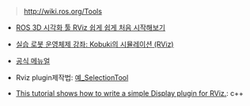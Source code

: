 > http://wiki.ros.org/Tools

- [ROS 3D 시각화 툴 RViz 쉽게 쉽게 처음 시작해보기](http://pinkwink.kr/903)

- [실습 로봇 운영체제 강좌: Kobuki의 시뮬레이션 (RViz)](http://cafe.naver.com/openrt/6211)


- [공식 메뉴얼](http://wiki.ros.org/rviz)

- Rviz plugin제작법: [예_SelectionTool](https://github.com/tu-rbo/turbo-ros-pkg/tree/master/selected_points_publisher)


- [This tutorial shows how to write a simple Display plugin for RViz.](http://docs.ros.org/kinetic/api/rviz_plugin_tutorials/html/display_plugin_tutorial.html): c++